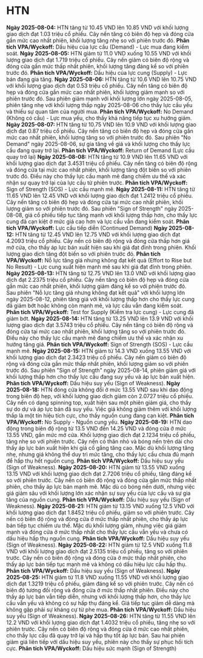 # HTN

**Ngày 2025-08-04:** HTN tăng từ 10.45 VND lên 10.85 VND với khối lượng giao dịch đạt 1.03 triệu cổ phiếu. Cây nến tăng có biên độ hẹp và đóng cửa gần mức cao nhất phiên, khối lượng tăng nhẹ so với phiên trước đó. **Phân tích VPA/Wyckoff:** Dấu hiệu của lực cầu (Demand) - Lực mua đang kiểm soát.
**Ngày 2025-08-05:** HTN giảm từ 11.0 VND xuống 10.55 VND với khối lượng giao dịch đạt 1.719 triệu cổ phiếu. Cây nến giảm có biên độ rộng và đóng cửa gần mức thấp nhất phiên, khối lượng tăng đáng kể so với phiên trước đó. **Phân tích VPA/Wyckoff:** Dấu hiệu của lực cung (Supply) - Lực bán đang gia tăng.
**Ngày 2025-08-06:** HTN tăng từ 10.6 VND lên 10.75 VND với khối lượng giao dịch đạt 0.53 triệu cổ phiếu. Cây nến tăng có biên độ hẹp và đóng cửa gần mức cao nhất phiên, khối lượng giảm mạnh so với phiên trước đó. Sau phiên giảm mạnh với khối lượng lớn ngày 2025-08-05, phiên tăng nhẹ với khối lượng thấp ngày 2025-08-06 cho thấy lực cầu yếu và thiếu sự quan tâm của người mua. **Phân tích VPA/Wyckoff:** No Demand (Không có cầu) - Lực mua yếu, cho thấy khả năng tiếp tục xu hướng giảm.
**Ngày 2025-08-07:** HTN tăng từ 10.75 VND lên 10.9 VND với khối lượng giao dịch đạt 0.87 triệu cổ phiếu. Cây nến tăng có biên độ hẹp và đóng cửa gần mức cao nhất phiên, khối lượng tăng so với phiên trước đó. Sau phiên "No Demand" ngày 2025-08-06, sự gia tăng về giá và khối lượng cho thấy lực cầu đang quay trở lại. **Phân tích VPA/Wyckoff:** Return of Demand (Lực cầu quay trở lại)
**Ngày 2025-08-08:** HTN tăng từ 10.9 VND lên 11.65 VND với khối lượng giao dịch đạt 3.4531 triệu cổ phiếu. Cây nến tăng có biên độ rộng và đóng cửa tại mức cao nhất phiên, khối lượng tăng đột biến so với phiên trước đó. Điều này cho thấy lực cầu mạnh mẽ đang chiếm ưu thế và xác nhận sự quay trở lại của lực cầu từ phiên trước. **Phân tích VPA/Wyckoff:** Sign of Strength (SOS) - Lực cầu mạnh mẽ.
**Ngày 2025-08-11:** HTN tăng từ 11.65 VND lên 12.45 VND với khối lượng giao dịch đạt 1.2412 triệu cổ phiếu. Cây nến tăng có biên độ hẹp và đóng cửa tại mức cao nhất phiên, khối lượng giảm so với phiên trước đó. Sau phiên "Sign of Strength" ngày 2025-08-08, giá cổ phiếu tiếp tục tăng mạnh với khối lượng thấp hơn, cho thấy lực cung đã cạn kiệt ở mức giá cao hơn và lực cầu vẫn đang kiểm soát. **Phân tích VPA/Wyckoff:** Lực cầu tiếp diễn (Continued Demand)
**Ngày 2025-08-12:** HTN tăng từ 12.45 VND lên 12.75 VND với khối lượng giao dịch đạt 4.2093 triệu cổ phiếu. Cây nến có biên độ rộng và đóng cửa thấp hơn giá mở cửa, cho thấy áp lực bán xuất hiện sau khi giá đạt đỉnh trong phiên. Khối lượng giao dịch tăng đột biến so với phiên trước đó. **Phân tích VPA/Wyckoff:** Nỗ lực tăng giá nhưng không đạt kết quả (Effort to Rise but No Result) - Lực cung xuất hiện mạnh mẽ sau khi giá đạt đỉnh trong phiên.
**Ngày 2025-08-13:** HTN tăng từ 12.75 VND lên 13.0 VND với khối lượng giao dịch đạt 2.2375 triệu cổ phiếu. Cây nến tăng có biên độ hẹp và đóng cửa gần mức cao nhất phiên, khối lượng giảm đáng kể so với phiên trước đó. Sau phiên "Nỗ lực tăng giá nhưng không đạt kết quả" với khối lượng lớn ngày 2025-08-12, phiên tăng giá với khối lượng thấp hơn cho thấy lực cung đã giảm bớt hoặc không còn mạnh mẽ, và lực cầu vẫn đang kiểm soát. **Phân tích VPA/Wyckoff:** Test for Supply (Kiểm tra lực cung) - Lực cung đã giảm bớt.
**Ngày 2025-08-14:** HTN tăng từ 13.25 VND lên 13.9 VND với khối lượng giao dịch đạt 3.5743 triệu cổ phiếu. Cây nến tăng có biên độ rộng và đóng cửa tại mức cao nhất phiên, khối lượng tăng so với phiên trước đó. Điều này cho thấy lực cầu mạnh mẽ đang chiếm ưu thế và xác nhận xu hướng tăng giá. **Phân tích VPA/Wyckoff:** Sign of Strength (SOS) - Lực cầu mạnh mẽ.
**Ngày 2025-08-15:** HTN giảm từ 14.3 VND xuống 13.55 VND với khối lượng giao dịch đạt 2.3423 triệu cổ phiếu. Cây nến giảm có biên độ rộng và đóng cửa gần mức thấp nhất phiên, khối lượng giảm so với phiên trước đó. Sau phiên "Sign of Strength" ngày 2025-08-14, phiên giảm giá với khối lượng thấp hơn cho thấy lực cầu đang suy yếu và áp lực bán xuất hiện. **Phân tích VPA/Wyckoff:** Dấu hiệu suy yếu (Sign of Weakness).
**Ngày 2025-08-18:** HTN đóng cửa không đổi ở mức 13.55 VND sau khi dao động trong biên độ hẹp, với khối lượng giao dịch giảm còn 2.0727 triệu cổ phiếu. Cây nến có dạng spinning top, xuất hiện sau một phiên giảm giá, cho thấy sự do dự và áp lực bán đã suy yếu. Việc giá không giảm thêm với khối lượng thấp là một tín hiệu tích cực, cho thấy nguồn cung đang cạn kiệt. **Phân tích VPA/Wyckoff:** No Supply - Nguồn cung yếu.
**Ngày 2025-08-19:** HTN dao động trong biên độ rộng từ 13.5 VND đến 14.25 VND và đóng cửa ở mức 13.55 VND, gần mức mở cửa. Khối lượng giao dịch đạt 2.1234 triệu cổ phiếu, tăng nhẹ so với phiên trước. Cây nến có thân nhỏ và bóng nến trên dài cho thấy áp lực bán xuất hiện khi giá cố gắng tăng cao. Mặc dù khối lượng tăng nhẹ, nhưng giá không thể duy trì mức tăng, cho thấy lực cầu chưa đủ mạnh để hấp thụ hết nguồn cung. **Phân tích VPA/Wyckoff:** Dấu hiệu suy yếu (Sign of Weakness).
**Ngày 2025-08-20:** HTN giảm từ 13.55 VND xuống 13.15 VND với khối lượng giao dịch đạt 2.7206 triệu cổ phiếu, tăng đáng kể so với phiên trước. Cây nến có biên độ rộng và đóng cửa gần mức thấp nhất phiên, cho thấy áp lực bán mạnh mẽ. Mặc dù có bóng nến dưới, nhưng việc giá giảm sâu với khối lượng lớn xác nhận sự suy yếu của lực cầu và sự gia tăng của nguồn cung. **Phân tích VPA/Wyckoff:** Dấu hiệu suy yếu (Sign of Weakness).
**Ngày 2025-08-21:** HTN giảm từ 13.15 VND xuống 12.5 VND với khối lượng giao dịch đạt 1.8452 triệu cổ phiếu, giảm so với phiên trước. Cây nến có biên độ rộng và đóng cửa ở mức thấp nhất phiên, cho thấy áp lực bán tiếp tục chiếm ưu thế. Mặc dù khối lượng giảm, nhưng việc giá giảm mạnh và đóng cửa ở mức thấp nhất cho thấy lực cầu vẫn yếu và chưa có dấu hiệu hấp thụ nguồn cung. **Phân tích VPA/Wyckoff:** Dấu hiệu suy yếu (Sign of Weakness).
**Ngày 2025-08-22:** HTN giảm từ 12.5 VND xuống 11.8 VND với khối lượng giao dịch đạt 2.5135 triệu cổ phiếu, tăng so với phiên trước. Cây nến có biên độ rộng và đóng cửa ở mức thấp nhất phiên, cho thấy áp lực bán tiếp tục mạnh mẽ và không có dấu hiệu lực cầu hấp thụ. **Phân tích VPA/Wyckoff:** Dấu hiệu suy yếu (Sign of Weakness).
**Ngày 2025-08-25:** HTN giảm từ 11.8 VND xuống 11.55 VND với khối lượng giao dịch đạt 1.3219 triệu cổ phiếu, giảm đáng kể so với phiên trước. Cây nến có biên độ tương đối rộng và đóng cửa ở mức thấp nhất phiên. Điều này cho thấy áp lực bán vẫn tiếp diễn, nhưng với khối lượng thấp hơn, cho thấy lực cầu vẫn yếu và không có sự hấp thụ đáng kể. Giá tiếp tục giảm dễ dàng mà không gặp phải sự kháng cự từ phe mua. **Phân tích VPA/Wyckoff:** Dấu hiệu suy yếu (Sign of Weakness).
**Ngày 2025-08-26:** HTN tăng từ 11.55 VND lên 12.2 VND với khối lượng giao dịch đạt 1.4032 triệu cổ phiếu, tăng nhẹ so với phiên trước. Cây nến có biên độ rộng và đóng cửa ở mức cao nhất phiên, cho thấy lực cầu đã quay trở lại và hấp thụ tốt áp lực bán. Sau hai phiên giảm giá liên tiếp với dấu hiệu suy yếu, phiên này cho thấy sự phục hồi tích cực. **Phân tích VPA/Wyckoff:** Dấu hiệu sức mạnh (Sign of Strength)
